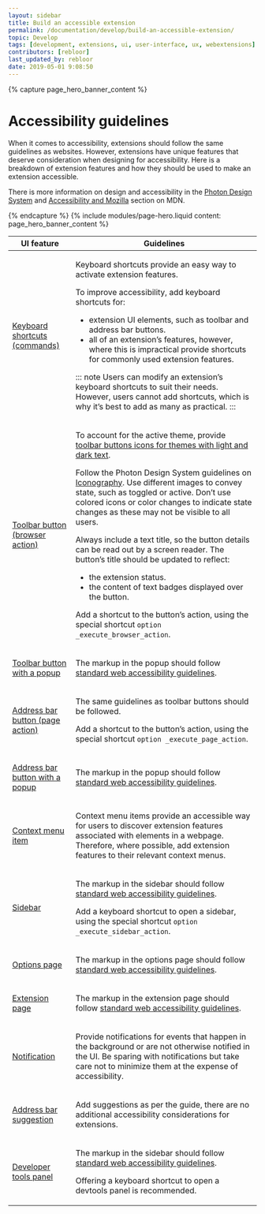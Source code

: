 ```yaml
---
layout: sidebar
title: Build an accessible extension
permalink: /documentation/develop/build-an-accessible-extension/
topic: Develop
tags: [development, extensions, ui, user-interface, ux, webextensions]
contributors: [rebloor]
last_updated_by: rebloor
date: 2019-05-01 9:08:50
---
```


<!-- Page Hero Banner -->

{% capture page_hero_banner_content %}

# Accessibility guidelines

When it comes to accessibility, extensions should follow the same guidelines as websites. However, extensions have unique features that deserve consideration when designing for accessibility. Here is a breakdown of extension features and how they should be used to make an extension accessible.

There is more information on design and accessibility in the [Photon Design System](https://design.firefox.com/photon/) and [Accessibility and Mozilla](https://developer.mozilla.org/docs/Mozilla/Accessibility) section on MDN.

{% endcapture %}
{% include modules/page-hero.liquid
    content: page_hero_banner_content
%}

<!-- END: Page Hero Banner -->

<!-- Single Column Body Module -->

<section class="module">
<article class="module-content grid-x grid-padding-x">
<div class="cell small-12">

<table>
<thead>
<tr>
<th>UI feature</th>
<th>Guidelines</th>
</tr>
</thead>
<tbody>
<tr>
<td>

[Keyboard shortcuts (commands)](https://developer.mozilla.org/docs/Mozilla/Add-ons/WebExtensions/manifest.json/commands)

</td>
<td>

Keyboard shortcuts provide an easy way to activate extension features.

To improve accessibility, add keyboard shortcuts for:

- extension UI elements, such as toolbar and address bar buttons.
- all of an extension’s features, however, where this is impractical provide shortcuts for commonly used extension features.

::: note
Users can modify an extension’s keyboard shortcuts to suit their needs. However, users cannot add shortcuts, which is why it’s best to add as many as practical.
:::

</td>
</tr>
<tr>
<td>

[Toolbar button (browser action)](https://developer.mozilla.org/docs/Mozilla/Add-ons/WebExtensions/user_interface/Browser_action)

</td>
<td>

To account for the active theme, provide [toolbar buttons icons for themes with light and dark text](https://developer.mozilla.org/docs/Mozilla/Add-ons/WebExtensions/manifest.json/browser_action#theme_icons).

Follow the Photon Design System guidelines on [Iconography](https://design.firefox.com/photon/visuals/iconography.html). Use different images to convey state, such as toggled or active. Don’t use colored icons or color changes to indicate state changes as these may not be visible to all users.

Always include a text title, so the button details can be read out by a screen reader. The button’s title should be updated to reflect:

- the extension status.
- the content of text badges displayed over the button.

Add a shortcut to the button’s action, using the special shortcut `option _execute_browser_action`.

</td>
</tr>
<tr>
<td>

[Toolbar button with a popup](https://developer.mozilla.org/docs/Mozilla/Add-ons/WebExtensions/user_interface/Popups)

</td>
<td>

The markup in the popup should follow [standard web accessibility guidelines][https://developer.mozilla.org/docs/Web/Accessibility].

</td>
</tr>
<tr>
<td>

[Address bar button (page action)](https://developer.mozilla.org/docs/Mozilla/Add-ons/WebExtensions/user_interface/Page_actions)

</td>
<td>

The same guidelines as toolbar buttons should be followed.

Add a shortcut to the button’s action, using the special shortcut `option _execute_page_action`.

</td>
</tr>
<tr>
<td>

[Address bar button with a popup](https://developer.mozilla.org/docs/Mozilla/Add-ons/WebExtensions/user_interface/Popups)

</td>
<td>

The markup in the popup should follow [standard web accessibility guidelines][https://developer.mozilla.org/docs/Web/Accessibility].

</td>
</tr>
<tr>
<td>

[Context menu item](https://developer.mozilla.org/docs/Mozilla/Add-ons/WebExtensions/user_interface/Context_menu_items)

</td>
<td>

Context menu items provide an accessible way for users to discover extension features associated with elements in a webpage. Therefore, where possible, add extension features to their relevant context menus.

</td>
</tr>
<tr>
<td>

[Sidebar](https://developer.mozilla.org/docs/Mozilla/Add-ons/WebExtensions/user_interface/Sidebars)

</td>
<td>

The markup in the sidebar should follow [standard web accessibility guidelines][https://developer.mozilla.org/docs/Web/Accessibility].

Add a keyboard shortcut to open a sidebar, using the special shortcut `option _execute_sidebar_action`.

</td>
</tr>
<tr>
<td>

[Options page](https://developer.mozilla.org/docs/Mozilla/Add-ons/WebExtensions/user_interface/Options_pages)

</td>
<td>

The markup in the options page should follow [standard web accessibility guidelines][https://developer.mozilla.org/docs/Web/Accessibility].

</td>
</tr>
<tr>
<td>

[Extension page](https://developer.mozilla.org/docs/Mozilla/Add-ons/WebExtensions/user_interface/Extension_pages)

</td>
<td>

The markup in the extension page should follow [standard web accessibility guidelines][https://developer.mozilla.org/docs/Web/Accessibility].

</td>
</tr>
<tr>

<td>

[Notification](https://developer.mozilla.org/docs/Mozilla/Add-ons/WebExtensions/user_interface/Notifications)

</td>
<td>

Provide notifications for events that happen in the background or are not otherwise notified in the UI. Be sparing with notifications but take care not to minimize them at the expense of accessibility.

</td>
</tr>
<tr>
<td>

[Address bar suggestion](https://developer.mozilla.org/docs/Mozilla/Add-ons/WebExtensions/user_interface/Omnibox)

</td>
<td>

Add suggestions as per the guide, there are no additional accessibility considerations for extensions.

</td>
</tr>
<tr>
<td>

[Developer tools panel](https://developer.mozilla.org/docs/Mozilla/Add-ons/WebExtensions/user_interface/devtools_panels)

</td>
<td>

The markup in the sidebar should follow [standard web accessibility guidelines][https://developer.mozilla.org/docs/Web/Accessibility].

Offering a keyboard shortcut to open a devtools panel is recommended.

</td>
</tr>
</tbody>
</table>

</div>
</article>
</section>

<!-- END: Single Column Body Module -->

[https://developer.mozilla.org/docs/Web/Accessibility]:https://developer.mozilla.org/docs/Web/Accessibility